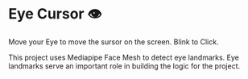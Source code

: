 # Eye Cursor 👁️

Move your Eye to move the sursor on the screen. Blink to Click.

This project uses Mediapipe Face Mesh to detect eye landmarks.
Eye landmarks serve an important role in building the logic for the project.
